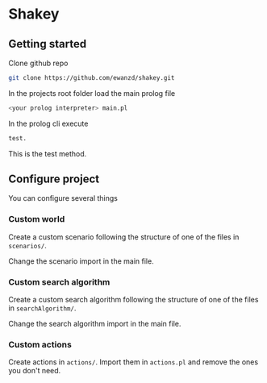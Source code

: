 # Shakey

## Getting started

Clone github repo

```sh
git clone https://github.com/ewanzd/shakey.git
```

In the projects root folder load the main prolog file

```sh
<your prolog interpreter> main.pl
```

In the prolog cli execute

```sh
test.
```

This is the test method.

## Configure project

You can configure several things

### Custom world

Create a custom scenario following the structure of one of the files in `scenarios/`.

Change the scenario import in the main file.

### Custom search algorithm

Create a custom search algorithm following the structure of one of the files in `searchAlgorithm/`.

Change the search algorithm import in the main file.

### Custom actions

Create actions in `actions/`. Import them in `actions.pl` and remove the ones you don't need.
